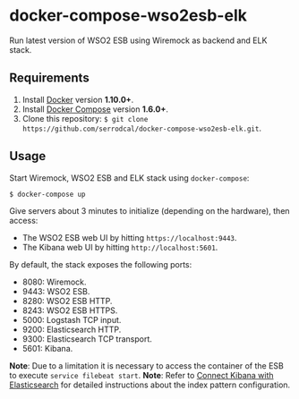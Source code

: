 # docker-compose-wso2esb-elk

Run latest version of WSO2 ESB using Wiremock as backend and ELK stack.

## Requirements

1. Install [Docker](https://www.docker.com/community-edition#/download) version **1.10.0+**.
2. Install [Docker Compose](https://docs.docker.com/compose/install/) version **1.6.0+**.
3. Clone this repository: `$ git clone https://github.com/serrodcal/docker-compose-wso2esb-elk.git`.

## Usage

Start Wiremock, WSO2 ESB and ELK stack using `docker-compose`:

```
$ docker-compose up
```

Give servers about 3 minutes to initialize (depending on the hardware), then access:

* The WSO2 ESB web UI by hitting `https://localhost:9443`.
* The Kibana web UI by hitting `http://localhost:5601`.

By default, the stack exposes the following ports:

* 8080: Wiremock.
* 9443: WSO2 ESB.
* 8280: WSO2 ESB HTTP.
* 8243: WSO2 ESB HTTPS.
* 5000: Logstash TCP input.
* 9200: Elasticsearch HTTP.
* 9300: Elasticsearch TCP transport.
* 5601: Kibana.

**Note**: Due to a limitation it is necessary to access the container of the ESB to execute `service filebeat start`.
**Note**: Refer to [Connect Kibana with Elasticsearch](https://www.elastic.co/guide/en/kibana/current/connect-to-elasticsearch.html) for detailed instructions about the index pattern configuration.